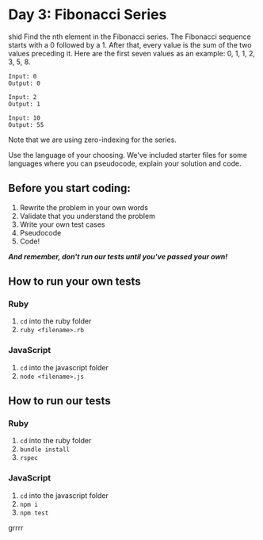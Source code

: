 # Day 3: Fibonacci Series
shid
Find the nth element in the Fibonacci series. The Fibonacci sequence starts with a 0 followed by a 1. After that, every value is the sum of the two values preceding it. Here are the first seven values as an example: 0, 1, 1, 2, 3, 5, 8.

```
Input: 0
Output: 0

Input: 2
Output: 1

Input: 10
Output: 55
```

Note that we are using zero-indexing for the series.

Use the language of your choosing. We've included starter files for some languages where you can pseudocode, explain your solution and code.

## Before you start coding:

1. Rewrite the problem in your own words
2. Validate that you understand the problem
3. Write your own test cases
4. Pseudocode
5. Code!

**_And remember, don't run our tests until you've passed your own!_**

## How to run your own tests

### Ruby

1. `cd` into the ruby folder
2. `ruby <filename>.rb`

### JavaScript

1. `cd` into the javascript folder
2. `node <filename>.js`

## How to run our tests

### Ruby

1. `cd` into the ruby folder
2. `bundle install`
3. `rspec`

### JavaScript

1. `cd` into the javascript folder
2. `npm i`
3. `npm test`


grrrr